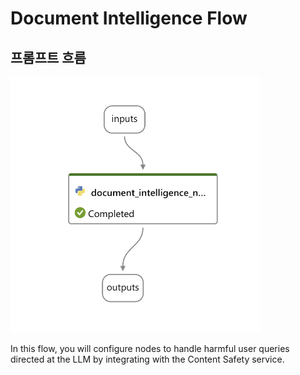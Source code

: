 # Document Intelligence Flow

## 프롬프트 흐름
<img src="docuintelligence-flow.png" alt="Function Calling" width="400">

In this flow, you will configure nodes to handle harmful user queries directed at the LLM by integrating with the Content Safety service.